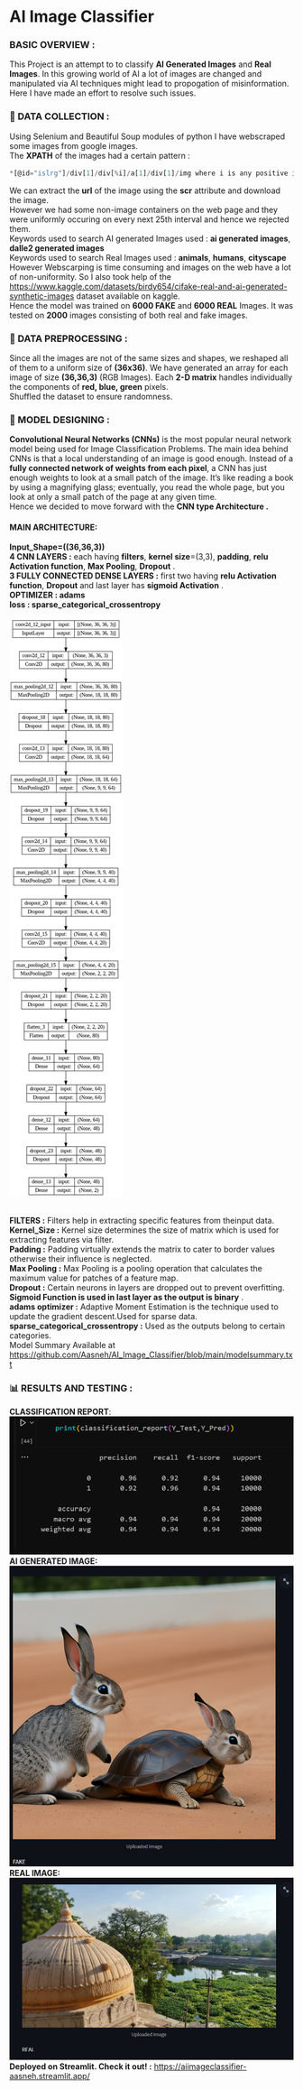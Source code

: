 # AI Image Classifier

### BASIC OVERVIEW :
This Project is an attempt to to classify **AI Generated Images** and **Real Images**. In this growing world of AI a lot of images are changed and manipulated via AI techniques
might lead to propogation of misinformation. Here I have made an effort to resolve such issues.

### :floppy_disk:  DATA COLLECTION :
Using Selenium and Beautiful Soup modules of python I have webscraped some images from google images.<br>
The **XPATH** of the images had a certain pattern :
```javascript
*[@id="islrg"]/div[1]/div[%i]/a[1]/div[1]/img where i is any positive integer.
```
We can extract the **url** of the image
using the **scr** attribute and download the image.<br>
However we had some non-image containers on the web page and they were uniformly occuring on every next 25th interval and hence we rejected them.<br>
Keywords used to search AI generated Images used : **ai generated images**, **dalle2 generated images** <br>
Keywords used to search Real Images used : **animals**, **humans**, **cityscape** <br>
However Webscarping is time consuming and images on the web have a lot of non-uniformity. So I also took help of the <https://www.kaggle.com/datasets/birdy654/cifake-real-and-ai-generated-synthetic-images>
dataset available on kaggle.<br>
Hence the model was trained on **6000 FAKE** and **6000 REAL** Images. It was tested on **2000** images consisting of both real and fake images.<br>

### :page_with_curl:  DATA PREPROCESSING :
Since all the images are not of the same sizes and shapes, we reshaped all of them to a uniform size of **(36x36)**. We have generated an array for each image of size
**(36,36,3)** (RGB Images). Each **2-D matrix** handles individually the components of **red, blue, green** pixels.<br>
Shuffled the dataset to ensure randomness.<br>

### :pushpin:  MODEL DESIGNING :
**Convolutional Neural Networks (CNNs)** is the most popular neural network model being used for Image Classification Problems.
The main idea behind CNNs is that a local understanding of an image is good enough. Instead of a **fully connected network of weights from each pixel**, 
a CNN has just enough weights to look at a small patch of the image. 
It’s like reading a book by using a magnifying glass; eventually, you read the whole page, but you look at only a small patch of the page at any given time.<br>
Hence we decided to move forward with the **CNN type Architecture .**
#### MAIN ARCHITECTURE:
**Input_Shape=((36,36,3))**<br>
**4 CNN LAYERS :** each having **filters**, **kernel size**=(3,3), **padding**, **relu Activation function**, **Max Pooling**, **Dropout** .<br>
**3 FULLY CONNECTED DENSE LAYERS :** first two having **relu Activation function**, **Dropout** and last layer has **sigmoid Activation** .<br>
**OPTIMIZER : adams**<br>
**loss : sparse_categorical_crossentropy**<br>
<br>
![Alt text](model_plot.png)
<br>
<br>

**FILTERS :** Filters help in extracting specific features from theinput data.<br>
**Kernel_Size :** Kernel size determines the size of matrix which is used for extracting features via filter.<br>
**Padding :** Padding virtually extends the matrix to cater to border values otherwise their influence is neglected.<br>
**Max Pooling :** Max Pooling is a pooling operation that calculates the maximum value for patches of a feature map.<br>
**Dropout :** Certain neurons in layers are dropped out to prevent overfitting.<br>
**Sigmoid Function is used in last layer as the output is binary** .<br>
**adams optimizer :** Adaptive Moment Estimation is the technique used to update the gradient descent.Used for sparse data.
**sparse_categorical_crossentropy :** Used as the outputs belong to certain categories. <br>
Model Summary Available at <https://github.com/Aasneh/AI_Image_Classifier/blob/main/modelsummary.txt><br>

### :bar_chart:  RESULTS AND TESTING :
**CLASSIFICATION REPORT**:<br>
![Alt text](SCORE.png)
<br>
**AI GENERATED IMAGE:**<br>
![Alt text](IMG1.png)
<br>
**REAL IMAGE:**<br>
![Alt text](IMG2.png)
<br>
**Deployed on Streamlit. Check it out! :** <https://aiimageclassifier-aasneh.streamlit.app/>

